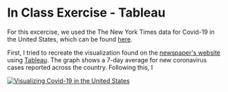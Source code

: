 # In Class Exercise - Tableau

For this excercise, we used the The New York Times data for Covid-19 in the United States, which can be found [here](https://github.com/nytimes/covid-19-data). 

First, I tried to recreate the visualization found on the [newspaper's website](https://www.nytimes.com/interactive/2021/us/covid-cases.html#states) using [Tableau](https://www.tableau.com/). The graph shows a 7-day average for new coronavirus cases reported across the country. Following this, I 

<div class='tableauPlaceholder' id='viz1638571602995' style='position: relative'><noscript><a href='#'><img alt='Visualizing Covid-19 in the United States ' src='https:&#47;&#47;public.tableau.com&#47;static&#47;images&#47;JN&#47;JNQHSGG7H&#47;1_rss.png' style='border: none' /></a></noscript><object class='tableauViz'  style='display:none;'><param name='host_url' value='https%3A%2F%2Fpublic.tableau.com%2F' /> <param name='embed_code_version' value='3' /> <param name='path' value='shared&#47;JNQHSGG7H' /> <param name='toolbar' value='yes' /><param name='static_image' value='https:&#47;&#47;public.tableau.com&#47;static&#47;images&#47;JN&#47;JNQHSGG7H&#47;1.png' /> <param name='animate_transition' value='yes' /><param name='display_static_image' value='yes' /><param name='display_spinner' value='yes' /><param name='display_overlay' value='yes' /><param name='display_count' value='yes' /><param name='language' value='en-US' /><param name='filter' value='publish=yes' /></object></div>                
<script type='text/javascript'>                    
  var divElement = document.getElementById('viz1638571602995');                    
  var vizElement = divElement.getElementsByTagName('object')[0];                    
  if ( divElement.offsetWidth > 800 ) { vizElement.style.width='900px';vizElement.style.height='627px';} else if ( divElement.offsetWidth > 500 ) { vizElement.style.width='900px';vizElement.style.height='627px';} else { vizElement.style.width='100%';vizElement.style.height='777px';}                     
  var scriptElement = document.createElement('script');                    
  scriptElement.src = 'https://public.tableau.com/javascripts/api/viz_v1.js';                    
  vizElement.parentNode.insertBefore(scriptElement, vizElement);                
</script>
